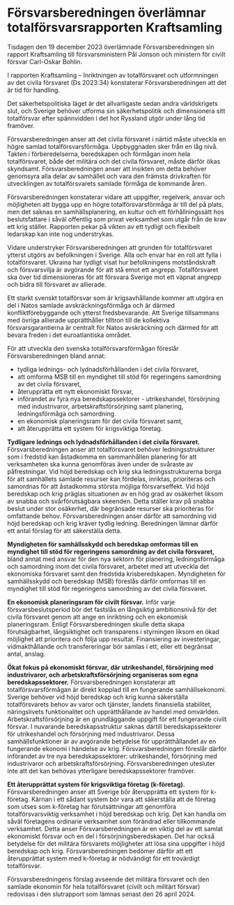 # Försvarsberedningen överlämnar totalförsvarsrapporten Kraftsamling

Tisdagen den 19 december 2023 överlämnade Försvarsberedningen sin rapport Kraftsamling till försvarsministern Pål Jonson och ministern för civilt försvar Carl\-Oskar Bohlin.


I rapporten Kraftsamling – Inriktningen av totalförsvaret och utformningen av det civila försvaret (Ds 2023:34\) konstaterar Försvarsberedningen att det är tid för handling.

Det säkerhetspolitiska läget är det allvarligaste sedan andra världskrigets slut, och Sverige behöver utforma sin säkerhetspolitik och dimensionera sitt totalförsvar efter spännvidden i det hot Ryssland utgör under lång tid framöver.

Försvarsberedningen anser att det civila försvaret i närtid måste utveckla en högre samlad totalförsvarsförmåga. Uppbyggnaden sker från en låg nivå. Takten i förberedelserna, beredskapen och förmågan inom hela totalförsvaret, både det militära och det civila försvaret, måste därför ökas skyndsamt. Försvarsberedningen anser att insikten om detta behöver genomsyra alla delar av samhället och vara den främsta drivkraften för utvecklingen av totalförsvarets samlade förmåga de kommande åren.

Försvarsberedningen konstaterar vidare att uppgifter, regelverk, ansvar och möjligheten att bygga upp en högre totalförsvarsförmåga är till del på plats, men det saknas en samhällsplanering, en kultur och ett förhållningssätt hos beslutsfattare i såväl offentlig som privat verksamhet som utgår från de krav ett krig ställer. Rapporten pekar på vikten av ett tydligt och flexibelt ledarskap kan inte nog understrykas.

Vidare understryker Försvarsberedningen att grunden för totalförsvaret ytterst utgörs av befolkningen i Sverige. Alla och envar har en roll att fylla i totalförsvaret. Ukraina har tydligt visat hur befolkningens motståndskraft och försvarsvilja är avgörande för att stå emot ett angrepp. Totalförsvaret ska över tid dimensioneras för att försvara Sverige mot ett väpnat angrepp och bidra till försvaret av allierade.

Ett starkt svenskt totalförsvar som är krigsavhållande kommer att utgöra en del i Natos samlade avskräckningsförmåga och är därmed konfliktförebyggande och ytterst fredsbevarande. Att Sverige tillsammans med övriga allierade upprätthåller tilltron till de kollektiva försvarsgarantierna är centralt för Natos avskräckning och därmed för att bevara freden i det euroatlantiska området.

För att utveckla den svenska totalförsvarsförmågan föreslår Försvarsberedningen bland annat:

* tydliga lednings\- och lydnadsförhållanden i det civila försvaret,
* att omforma MSB till en myndighet till stöd för regeringens samordning av det civila försvaret,
* återupprätta ett nytt ekonomiskt försvar,
* införandet av fyra nya beredskapssektorer \- utrikeshandel, försörjning med industrivaror, arbetskraftsförsörjning samt planering, ledningsförmåga och samordning.
* en ekonomisk planeringsram för det civila försvaret samt,
* att återupprätta ett system för krigsviktiga företag.

**Tydligare lednings och lydnadsförhållanden i det civila försvaret.** Försvarsberedningen anser att totalförsvaret behöver ledningsstrukturer som i fredstid kan åstadkomma en sammanhållen planering för att verksamheten ska kunna genomföras även under de svåraste av påfrestningar. Vid höjd beredskap och krig ska ledningsstrukturerna borga för att samhällets samlade resurser kan fördelas, inriktas, prioriteras och samordnas för att åstadkomma största möjliga försvarseffekt. Vid höjd beredskap och krig präglas situationen av en hög grad av osäkerhet liksom av snabba och svårförutsägbara skeenden. Detta ställer krav på snabba beslut under stor osäkerhet, där begränsade resurser ska prioriteras för omfattande behov. Försvarsberedningen anser därför att samordning vid höjd beredskap och krig kräver tydlig ledning. Beredningen lämnar därför ett antal förslag för att säkerställa detta.

**Myndigheten för samhällsskydd och beredskap omformas till en myndighet till stöd för regeringens samordning av det civila försvaret,** bland annat med ansvar för den nya sektorn för planering, ledningsförmåga och samordning inom det civila försvaret, arbetet med att utveckla det ekonomiska försvaret samt den fredstida krisberedskapen. Myndigheten för samhällsskydd och beredskap (MSB) föreslås därför omformas till en myndighet till stöd för regeringens samordning av det civila försvaret.

**En ekonomisk planeringsram för civilt försvar.** Inför varje försvarsbeslutsperiod bör det fastslås en långsiktig ambitionsnivå för det civila försvaret genom att ange en inriktning och en ekonomisk planeringsram. Enligt Försvarsberedningen skulle detta skapa förutsägbarhet, långsiktighet och transparens i styrningen liksom en ökad möjlighet att prioritera och följa upp resultat. Finansiering av investeringar, vidmakthållande och transfereringar bör samlas i ett, eller ett begränsat antal, anslag.

**Ökat fokus på ekonomiskt försvar, där utrikeshandel, försörjning med industrivaror, och arbetskraftsförsörjning organiseras som egna beredskapssektorer.** Försvarsberedningen konstaterar att totalförsvarsförmågan är direkt kopplad till en fungerande samhällsekonomi. Sverige behöver vid höjd beredskap och krig kunna säkerställa totalförsvarets behov av varor och tjänster, landets finansiella stabilitet, näringslivets funktionalitet och upprätthållande av handel med omvärlden. Arbetskraftsförsörjning är en grundläggande uppgift för ett fungerande civilt försvar. I nuvarande beredskapsstruktur saknas därtill beredskapssektorer för utrikeshandel och försörjning med industrivaror. Dessa samhällsfunktioner är av avgörande betydelse för upprätthållandet av en fungerande ekonomi i händelse av krig. Försvarsberedningen föreslår därför införandet av tre nya beredskapssektorer: utrikeshandel, försörjning med industrivaror och arbetskraftsförsörjning. Försvarsberedningen utesluter inte att det kan behövas ytterligare beredskapssektorer framöver.

**Ett återupprättat system för krigsviktiga företag (k\-företag).** Försvarsberedningen anser att Sverige bör återupprätta ett system för k\-företag. Kärnan i ett sådant system bör vara att säker­ställa att de företag som utses som k\-företag har förutsättningar att genomföra totalförsvarsviktig verksamhet i höjd beredskap och krig. Det kan handla om såväl företagens ordinarie verksamhet som förändrad eller tillkommande verksamhet. Detta anser Försvarsberedningen är en viktig del av ett samlat ekonomiskt försvar och en del i försörjningsberedskapen. Det har också betydelse för det militära försvarets möjligheter att lösa sina uppgifter i höjd beredskap och krig. Försvarsberedningen bedömer därför att ett återupprättat system med k\-företag är nödvändigt för ett trovärdigt totalförsvar.

Försvarsberedningens förslag avseende det militära försvaret och den samlade ekonomin för hela totalförsvaret (civilt och militärt försvar) redovisas i den slutrapport som lämnas senast den 26 april 2024\.
